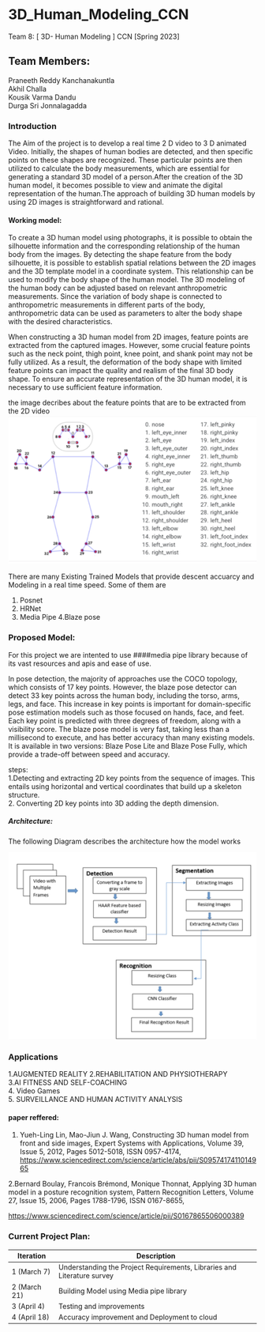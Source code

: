 # 3D_Human_Modeling_CCN

Team 8: [ 3D- Human Modeling ] CCN [Spring 2023]

## Team Members:

Praneeth Reddy Kanchanakuntla <br>
Akhil Challa <br>
Kousik Varma Dandu <br>
Durga Sri Jonnalagadda<br>

### Introduction <br>

The Aim of the project is to develop a real time 2 D video to 3 D animated Video. 
Initially, the shapes of human bodies are detected, and then specific points on these shapes are recognized. These particular points are then utilized to calculate the body measurements, which are essential for generating a standard 3D model of a person.After the creation of the 3D human model, it becomes possible to view and animate the digital representation of the human.The approach of building 3D human models by using 2D images is straightforward and rational.


#### Working model: 

To create a 3D human model using photographs, it is possible to obtain the silhouette information and the corresponding relationship of the human body from the images. By detecting the shape feature from the body silhouette, it is possible to establish spatial relations between the 2D images and the 3D template model in a coordinate system. This relationship can be used to modify the body shape of the human model. The 3D modeling of the human body can be adjusted based on relevant anthropometric measurements. Since the variation of body shape is connected to anthropometric measurements in different parts of the body, anthropometric data can be used as parameters to alter the body shape with the desired characteristics.

When constructing a 3D human model from 2D images, feature points are extracted from the captured images. However, some crucial feature points such as the neck point, thigh point, knee point, and shank point may not be fully utilized. As a result, the deformation of the body shape with limited feature points can impact the quality and realism of the final 3D body shape. To ensure an accurate representation of the 3D human model, it is necessary to use sufficient feature information.


the image decribes about the feature points that are to be extracted from the 2D video
![](https://github.com/pkanchan15/3D_Human_Modeling_CCN/blob/group_8_proposal/Screenshot%202023-02-22%20at%201.09.45%20PM.png)


There are many Existing Trained Models that provide descent accuarcy and Modeling in a real time speed. Some of them are 

1. Posnet
2. HRNet
3. Media Pipe
4.Blaze pose


### Proposed Model:

For this project we are intented to use ####media pipe library because of its vast resources and apis and ease of use.

In pose detection, the majority of approaches use the COCO topology, which consists of 17 key points. However, the blaze pose detector can detect 33 key points across the human body, including the torso, arms, legs, and face. This increase in key points is important for domain-specific pose estimation models such as those focused on hands, face, and feet. Each key point is predicted with three degrees of freedom, along with a visibility score. The blaze pose model is very fast, taking less than a millisecond to execute, and has better accuracy than many existing models. It is available in two versions: Blaze Pose Lite and Blaze Pose Fully, which provide a trade-off between speed and accuracy.

steps:
<br>
1.Detecting and extracting 2D key points from the sequence of images. This entails using horizontal and vertical coordinates that build up a skeleton structure. <br>
2. Converting 2D key points into 3D adding the depth dimension. 


##### Architecture:

The following Diagram describes the architecture how the model works

![](https://github.com/pkanchan15/3D_Human_Modeling_CCN/blob/group_8_proposal/Screenshot%202023-02-22%20at%201.34.46%20PM.png)

### Applications

1.AUGMENTED REALITY
2.REHABILITATION AND PHYSIOTHERAPY <br>
3.AI FITNESS AND SELF-COACHING <br>
4. Video Games  <br>
5. SURVEILLANCE AND HUMAN ACTIVITY ANALYSIS <br>

#### paper reffered:

1. Yueh-Ling Lin, Mao-Jiun J. Wang,
Constructing 3D human model from front and side images,
Expert Systems with Applications,
Volume 39, Issue 5,
2012,
Pages 5012-5018,
ISSN 0957-4174, https://www.sciencedirect.com/science/article/abs/pii/S0957417411014965


2.Bernard Boulay, Francois Brémond, Monique Thonnat,
Applying 3D human model in a posture recognition system,
Pattern Recognition Letters,
Volume 27, Issue 15,
2006,
Pages 1788-1796,
ISSN 0167-8655,

https://www.sciencedirect.com/science/article/pii/S0167865506000389




### Current Project Plan:


| Iteration | Description |
| --- | --- |
| 1 (March 7) | Understanding the Project Requirements, Libraries and Literature survey|
|2 (March 21) | Building Model using Media pipe library|
| 3 (April 4) | Testing and improvements|
| 4 (April  18) | Accuracy improvement and Deployment to cloud |

